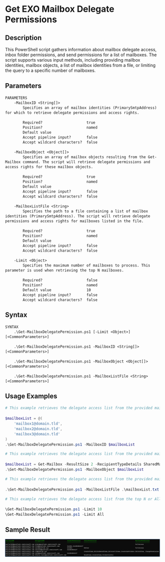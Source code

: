 # Get EXO Mailbox Delegate Permissions

## Description

 This PowerShell script gathers information about mailbox delegate access, inbox folder permissions, and send permissions for a list of mailboxes. The script supports various input methods, including providing mailbox identities, mailbox objects, a list of mailbox identities from a file, or limiting the query to a specific number of mailboxes.

## Parameters

```Text
PARAMETERS
    -MailboxID <String[]>
        Specifies an array of mailbox identities (PrimarySmtpAddress) for which to retrieve delegate permissions and access rights.

        Required?                    true
        Position?                    named
        Default value
        Accept pipeline input?       false
        Accept wildcard characters?  false

    -MailboxObject <Object[]>
        Specifies an array of mailbox objects resulting from the Get-Mailbox command. The script will retrieve delegate permissions and access rights for these mailbox objects.

        Required?                    true
        Position?                    named
        Default value
        Accept pipeline input?       false
        Accept wildcard characters?  false

    -MailboxListFile <String>
        Specifies the path to a file containing a list of mailbox identities (PrimarySmtpAddress). The script will retrieve delegate permissions and access rights for mailboxes listed in the file.

        Required?                    true
        Position?                    named
        Default value
        Accept pipeline input?       false
        Accept wildcard characters?  false

    -Limit <Object>
        Specifies the maximum number of mailboxes to process. This parameter is used when retrieving the top N mailboxes.

        Required?                    false
        Position?                    named
        Default value                10
        Accept pipeline input?       false
        Accept wildcard characters?  false
```

## Syntax

```Text
SYNTAX
    .\Get-MailboxDelegatePermission.ps1 [-Limit <Object>] [<CommonParameters>]

    .\Get-MailboxDelegatePermission.ps1 -MailboxID <String[]> [<CommonParameters>]

    .\Get-MailboxDelegatePermission.ps1 -MailboxObject <Object[]> [<CommonParameters>]

    .\Get-MailboxDelegatePermission.ps1 -MailboxListFile <String> [<CommonParameters>]
```

## Usage Examples

```PowerShell
# This example retrieves the delegate access list from the provided mailbox identities.

$mailboxList = @(
    'mailbox1@domain.tld',
    'mailbox2@domain.tld',
    'mailbox3@domain.tld'
)
.\Get-MailboxDelegatePermission.ps1 -MailboxID $mailboxList
```

```PowerShell
# This example retrieves the delegate access list from the provided mailbox objects resulting from the Get-Mailbox command.

$mailboxList = Get-Mailbox -ResultSize 2 -RecipientTypeDetails SharedMailbox -WarningAction SilentlyContinue
.\Get-MailboxDelegatePermission.ps1 -MailboxObject $mailboxList
```

```PowerShell
# This example retrieves the delegate access list from the provided mailbox list file.

.\Get-MailboxDelegatePermission.ps1 -MailboxListFile .\mailboxList.txt
```

```PowerShell
# This example retrieves the delegate access list from the top N or All mailboxes.

\Get-MailboxDelegatePermission.ps1 -Limit 10
\Get-MailboxDelegatePermission.ps1 -Limit All
```

## Sample Result

![Sample result](doc/resource/images/sample_result.png)
